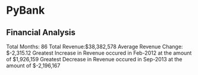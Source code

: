 # PyBank
Financial Analysis
-----------------------------------
Total Months: 86
Total Revenue:$38,382,578
Average Revenue Change: $-2,315.12
Greatest Increase in Revenue occured in Feb-2012 at the amount of $1,926,159
Greatest Decrease in Revenue occured in Sep-2013 at the amount of $-2,196,167
